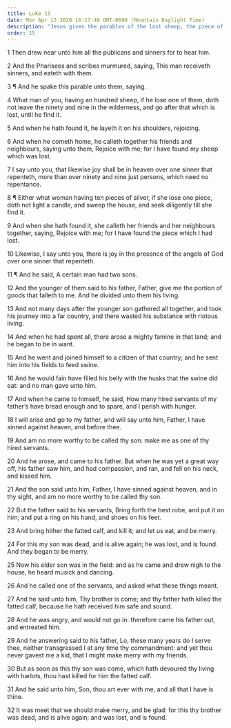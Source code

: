 ```yaml
---
title: Luke 15
date: Mon Apr 13 2020 16:17:49 GMT-0600 (Mountain Daylight Time)
description: "Jesus gives the parables of the lost sheep, the piece of silver, and the prodigal son."
order: 15
---
```


1 Then drew near unto him all the publicans and sinners for to hear him.

2 And the Pharisees and scribes murmured, saying, This man receiveth sinners, and eateth with them.

3 ¶ And he spake this parable unto them, saying.

4 What man of you, having an hundred sheep, if he lose one of them, doth not leave the ninety and nine in the wilderness, and go after that which is lost, until he find it.

5 And when he hath found it, he layeth it on his shoulders, rejoicing.

6 And when he cometh home, he calleth together his friends and neighbours, saying unto them, Rejoice with me; for I have found my sheep which was lost.

7 I say unto you, that likewise joy shall be in heaven over one sinner that repenteth, more than over ninety and nine just persons, which need no repentance.

8 ¶ Either what woman having ten pieces of silver, if she lose one piece, doth not light a candle, and sweep the house, and seek diligently till she find it.

9 And when she hath found it, she calleth her friends and her neighbours together, saying, Rejoice with me; for I have found the piece which I had lost.

10 Likewise, I say unto you, there is joy in the presence of the angels of God over one sinner that repenteth.

11 ¶ And he said, A certain man had two sons.

12 And the younger of them said to his father, Father, give me the portion of goods that falleth to me. And he divided unto them his living.

13 And not many days after the younger son gathered all together, and took his journey into a far country, and there wasted his substance with riotous living.

14 And when he had spent all, there arose a mighty famine in that land; and he began to be in want.

15 And he went and joined himself to a citizen of that country; and he sent him into his fields to feed swine.

16 And he would fain have filled his belly with the husks that the swine did eat: and no man gave unto him.

17 And when he came to himself, he said, How many hired servants of my father’s have bread enough and to spare, and I perish with hunger.

18 I will arise and go to my father, and will say unto him, Father, I have sinned against heaven, and before thee.

19 And am no more worthy to be called thy son: make me as one of thy hired servants.

20 And he arose, and came to his father. But when he was yet a great way off, his father saw him, and had compassion, and ran, and fell on his neck, and kissed him.

21 And the son said unto him, Father, I have sinned against heaven, and in thy sight, and am no more worthy to be called thy son.

22 But the father said to his servants, Bring forth the best robe, and put it on him; and put a ring on his hand, and shoes on his feet.

23 And bring hither the fatted calf, and kill it; and let us eat, and be merry.

24 For this my son was dead, and is alive again; he was lost, and is found. And they began to be merry.

25 Now his elder son was in the field: and as he came and drew nigh to the house, he heard musick and dancing.

26 And he called one of the servants, and asked what these things meant.

27 And he said unto him, Thy brother is come; and thy father hath killed the fatted calf, because he hath received him safe and sound.

28 And he was angry, and would not go in: therefore came his father out, and entreated him.

29 And he answering said to his father, Lo, these many years do I serve thee, neither transgressed I at any time thy commandment: and yet thou never gavest me a kid, that I might make merry with my friends.

30 But as soon as this thy son was come, which hath devoured thy living with harlots, thou hast killed for him the fatted calf.

31 And he said unto him, Son, thou art ever with me, and all that I have is thine.

32 It was meet that we should make merry, and be glad: for this thy brother was dead, and is alive again; and was lost, and is found.
